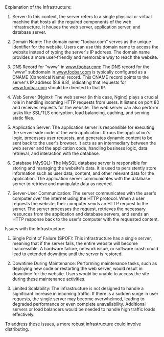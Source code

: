 Explanation of the Infrastructure:

1. Server: In this context, the server refers to a single physical or virtual machine that hosts all the required components of the web infrastructure. It houses the web server, application server, and database server.

2. Domain Name: The domain name "foobar.com" serves as the unique identifier for the website. Users can use this domain name to access the website instead of typing the server's IP address. The domain name provides a more user-friendly and memorable way to reach the website.

3. DNS Record for "www" in www.foobar.com: The DNS record for the "www" subdomain in www.foobar.com is typically configured as a CNAME (Canonical Name) record. This CNAME record points to the server's IP address (8.8.8.8), indicating that requests for www.foobar.com should be directed to that IP.

4. Web Server (Nginx): The web server (in this case, Nginx) plays a crucial role in handling incoming HTTP requests from users. It listens on port 80 and receives requests for the website. The web server can also perform tasks like SSL/TLS encryption, load balancing, caching, and serving static files.

5. Application Server: The application server is responsible for executing the server-side code of the web application. It runs the application's logic, processes user requests, and generates dynamic content to be sent back to the user's browser. It acts as an intermediary between the web server and the application code, handling business logic, data retrieval, and interaction with the database.

6. Database (MySQL): The MySQL database server is responsible for storing and managing the website's data. It is used to persistently store information such as user data, content, and other relevant data for the application. The application server communicates with the database server to retrieve and manipulate data as needed.

7. Server-User Communication: The server communicates with the user's computer over the internet using the HTTP protocol. When a user requests the website, their computer sends an HTTP request to the server. The server processes the request, retrieves the necessary resources from the application and database servers, and sends an HTTP response back to the user's computer with the requested content.

Issues with the Infrastructure:

1. Single Point of Failure (SPOF): This infrastructure has a single server, meaning that if the server fails, the entire website will become inaccessible. A hardware failure, network issue, or software crash could lead to extended downtime until the server is restored.

2. Downtime During Maintenance: Performing maintenance tasks, such as deploying new code or restarting the web server, would result in downtime for the website. Users would be unable to access the site during these maintenance activities.

3. Limited Scalability: The infrastructure is not designed to handle a significant increase in incoming traffic. If there is a sudden surge in user requests, the single server may become overwhelmed, leading to degraded performance or even complete unavailability. Additional servers or load balancers would be needed to handle high traffic loads effectively.

To address these issues, a more robust infrastructure could involve distributing.
